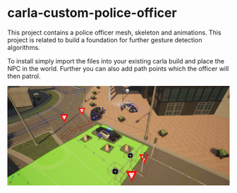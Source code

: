 # carla-custom-police-officer

This project contains a police officer mesh, skeleton and animations. This project is related to build a foundation for further gesture detection algorithms.

To install simply import the files into your existing carla build and place the NPC in the world. Further you can also add path points which the officer will then patrol.




![alt text](https://github.com/leanderpeter/carla-custom-police-officer/blob/master/0.png?raw=true)
